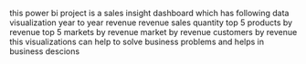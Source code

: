 this power bi project is a sales insight dashboard which has following data visualization
year to year revenue
revenue
sales quantity
top 5 products by revenue
top 5 markets by revenue
market by revenue
customers by revenue
this visualizations can help to solve business problems and helps in business descions
